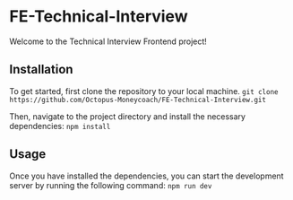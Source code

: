 # FE-Technical-Interview
Welcome to the Technical Interview Frontend project! 

## Installation
To get started, first clone the repository to your local machine. 
`git clone https://github.com/Octopus-Moneycoach/FE-Technical-Interview.git`

Then, navigate to the project directory and install the necessary dependencies:
`npm install`


## Usage
Once you have installed the dependencies, you can start the development server by running the following command:
`npm run dev`

